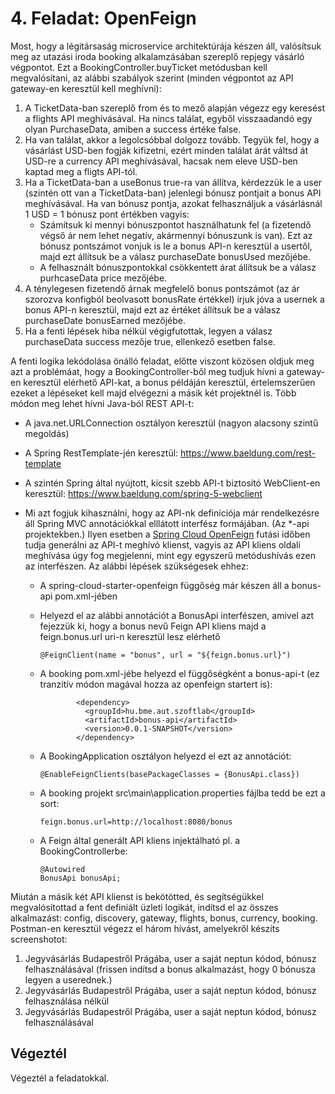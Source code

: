 # 4. Feladat: OpenFeign

Most, hogy a légitársaság microservice architektúrája készen áll, valósítsuk meg az utazási iroda booking alkalamzásában szereplő repjegy vásárló végpontot. Ezt a BookingController.buyTicket metódusban kell megvalósítani, az alábbi szabályok szerint (minden végpontot az API gateway-en keresztül kell meghívni):

1. A TicketData-ban szereplő from és to mező alapján végezz egy keresést a flights API meghívásával. Ha nincs találat, egyből visszaadandó egy olyan PurchaseData, amiben a success értéke false.
2. Ha van találat, akkor a legolcsóbbal dolgozz tovább. Tegyük fel, hogy a vásárlást USD-ben fogják kifizetni, ezért minden találat árát váltsd át USD-re a currency API meghívásával, hacsak nem eleve USD-ben kaptad meg a fligts API-tól.
3. Ha a TicketData-ban a useBonus true-ra van állítva, kérdezzük le a user (szintén ott van a TicketData-ban) jelenlegi bónusz pontjait a bonus API meghívásával. Ha van bónusz pontja, azokat felhasználjuk a vásárlásnál 1 USD = 1 bónusz pont értékben vagyis:
   - Számítsuk ki mennyi bónuszpontot használhatunk fel (a fizetendő végső ár nem lehet negatív, akármennyi bónuszunk is van). Ezt az bónusz pontszámot vonjuk is le a bonus API-n keresztül a usertől, majd ezt állítsuk be a válasz purchaseDate bonusUsed mezőjébe.
   - A felhasznált bónuszpontokkal csökkentett árat állítsuk be a válasz purhcaseData price mezőjébe.
4. A ténylegesen fizetendő árnak megfelelő bonus pontszámot (az ár szorozva konfigból beolvasott bonusRate értékkel) írjuk jóva a usernek a bonus API-n keresztül, majd ezt az értéket állítsuk be a válasz purchaseDate bonusEarned mezőjébe.
5. Ha a fenti lépések hiba nélkül végigfutottak, legyen a válasz purchaseData success mezője true, ellenkező esetben false.

A fenti logika lekódolása önálló feladat, előtte viszont közösen oldjuk meg azt a problémáat, hogy a BookingController-ből meg tudjuk hívni a gateway-en keresztül elérhető API-kat, a bonus példáján keresztül, értelemszerűen ezeket a lépéseket kell majd elvégezni a másik két projektnél is. Több módon meg lehet hívni Java-ból REST API-t:

- A java.net.URLConnection osztályon keresztül (nagyon alacsony szintű megoldás)

- A Spring RestTemplate-jén keresztül: https://www.baeldung.com/rest-template

- A szintén Spring által nyújtott, kicsit szebb API-t biztosító WebClient-en keresztül: https://www.baeldung.com/spring-5-webclient

- Mi azt fogjuk kihasználni, hogy az API-nk definíciója már rendelkezésre áll Spring MVC annotációkkal elllátott interfész formájában. (Az *-api projektekben.) Ilyen esetben a [Spring Cloud OpenFeign](https://docs.spring.io/spring-cloud-openfeign/docs/2.2.5.RELEASE/reference/html/) futási időben tudja generálni az API-t meghívó klienst, vagyis az API kliens oldali meghívása úgy fog megjelenni, mint egy egyszerű metódushívás ezen az interfészen. Az alábbi lépések szükségesek ehhez:

  - A spring-cloud-starter-openfeign függőség már készen áll a bonus-api pom.xml-jében

  - Helyezd el az alábbi annotációt a BonusApi interfészen, amivel azt fejezzük ki, hogy a bonus nevű Feign API kliens majd a feign.bonus.url uri-n keresztül lesz elérhető

    ```
    @FeignClient(name = "bonus", url = "${feign.bonus.url}")
    ```

  - A booking pom.xml-jébe helyezd el függőségként a bonus-api-t (ez tranzitív módon magával hozza az openfeign startert is):

    ```
            <dependency>
              <groupId>hu.bme.aut.szoftlab</groupId>
              <artifactId>bonus-api</artifactId>
              <version>0.0.1-SNAPSHOT</version>
            </dependency>
    ```

  - A BookingApplication osztályon helyezd el ezt az annotációt:

    ```
    @EnableFeignClients(basePackageClasses = {BonusApi.class})
    ```

  - A booking projekt src\main\application.properties fájlba tedd be ezt a sort:

    ```
    feign.bonus.url=http://localhost:8080/bonus
    ```

  - A Feign által generált API kliens injektálható pl. a BookingControllerbe:

    ```
    @Autowired
    BonusApi bonusApi;
    ```

Miután a másik két API klienst is bekötötted, és segítségükkel megvalósítottad a fent definiált üzleti logikát, indítsd el az összes alkalmazást: config, discovery, gateway, flights, bonus, currency, booking. Postman-en keresztül végezz el három hívást, amelyekről készíts screenshotot:

1. Jegyvásárlás Budapestről Prágába, user a saját neptun kódod, bónusz felhasználásával (frissen indítsd a bonus alkalmazást, hogy 0 bónusza legyen a userednek.)
2. Jegyvásárlás Budapestről Prágába, user a saját neptun kódod, bónusz felhasználása nélkül
3. Jegyvásárlás Budapestről Prágába, user a saját neptun kódod, bónusz felhasználásával



## Végeztél

Végeztél a feladatokkal.
